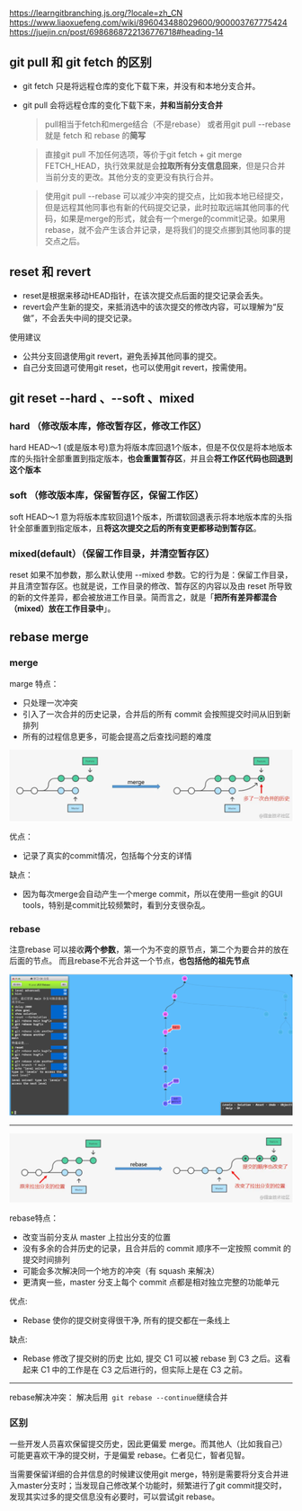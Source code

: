 https://learngitbranching.js.org/?locale=zh_CN
https://www.liaoxuefeng.com/wiki/896043488029600/900003767775424
https://juejin.cn/post/6986868722136776718#heading-14

## git pull 和 git fetch 的区别 

- git fetch 只是将远程仓库的变化下载下来，并没有和本地分支合并。 
- git pull 会将远程仓库的变化下载下来，**并和当前分支合并**
  >pull相当于fetch和merge结合（不是rebase）
  >或者用git pull --rebase 就是 fetch 和 rebase 的**简写**

  >直接git pull 不加任何选项，等价于git fetch + git merge FETCH_HEAD，执行效果就是会**拉取所有分支信息回来**，但是只合并当前分支的更改。其他分支的变更没有执行合并。

  >使用git pull --rebase 可以减少冲突的提交点，比如我本地已经提交，但是远程其他同事也有新的代码提交记录，此时拉取远端其他同事的代码，如果是merge的形式，就会有一个merge的commit记录。如果用rebase，就不会产生该合并记录，是将我们的提交点挪到其他同事的提交点之后。

## reset 和 revert

- reset是根据来移动HEAD指针，在该次提交点后面的提交记录会丢失。
- revert会产生新的提交，来抵消选中的该次提交的修改内容，可以理解为“反做”，不会丢失中间的提交记录。

使用建议
- 公共分支回退使用git revert，避免丢掉其他同事的提交。
- 自己分支回退可使用git reset，也可以使用git revert，按需使用。

## git reset --hard 、--soft 、mixed

### hard （修改版本库，修改暂存区，修改工作区）
hard HEAD～1 (或是版本号)意为将版本库回退1个版本，但是不仅仅是将本地版本库的头指针全部重置到指定版本，**也会重置暂存区**，并且会**将工作区代码也回退到这个版本**

### soft （修改版本库，保留暂存区，保留工作区）

soft HEAD～1 意为将版本库软回退1个版本，所谓软回退表示将本地版本库的头指针全部重置到指定版本，且**将这次提交之后的所有变更都移动到暂存区**。

### mixed(default）（保留工作目录，并清空暂存区）

reset 如果不加参数，那么默认使用 --mixed 参数。它的行为是：保留工作目录，并且清空暂存区。也就是说，工作目录的修改、暂存区的内容以及由 reset 所导致的新的文件差异，都会被放进工作目录。简而言之，就是「**把所有差异都混合（mixed）放在工作目录中**」。

## rebase merge

### merge

marge 特点：
- 只处理一次冲突
- 引入了一次合并的历史记录，合并后的所有 commit 会按照提交时间从旧到新排列
- 所有的过程信息更多，可能会提高之后查找问题的难度

![](image/2021-10-14-11-27-04.png)

优点：
- 记录了真实的commit情况，包括每个分支的详情

缺点：
- 因为每次merge会自动产生一个merge commit，所以在使用一些git 的GUI tools，特别是commit比较频繁时，看到分支很杂乱。

### rebase
注意rebase 可以接收**两个参数**，第一个为不变的原节点，第二个为要合并的放在后面的节点。
而且rebase不光合并这一个节点，**也包括他的祖先节点**

![](image/2021-10-13-21-01-07.png)

---
![](image/2021-10-14-11-27-34.png)

rebase特点：
- 改变当前分支从 master 上拉出分支的位置
- 没有多余的合并历史的记录，且合并后的 commit 顺序不一定按照 commit 的提交时间排列
- 可能会多次解决同一个地方的冲突（有 squash 来解决）
- 更清爽一些，master 分支上每个 commit 点都是相对独立完整的功能单元


优点:
- Rebase 使你的提交树变得很干净, 所有的提交都在一条线上

缺点:
- Rebase 修改了提交树的历史
比如, 提交 C1 可以被 rebase 到 C3 之后。这看起来 C1 中的工作是在 C3 之后进行的，但实际上是在 C3 之前。

---
rebase解决冲突：
解决后用` git rebase --continue`继续合并

### 区别

一些开发人员喜欢保留提交历史，因此更偏爱 merge。而其他人（比如我自己）可能更喜欢干净的提交树，于是偏爱 rebase。仁者见仁，智者见智。

当需要保留详细的合并信息的时候建议使用git merge，特别是需要将分支合并进入master分支时；当发现自己修改某个功能时，频繁进行了git commit提交时，发现其实过多的提交信息没有必要时，可以尝试git rebase。